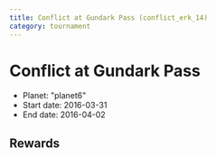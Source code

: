 ```yaml
---
title: Conflict at Gundark Pass (conflict_erk_14)
category: tournament
---
```

# Conflict at Gundark Pass

  * Planet: "planet6"
  * Start date: 2016-03-31
  * End date: 2016-04-02

## Rewards

